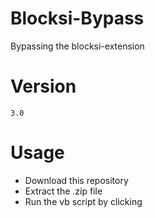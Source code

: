 # Blocksi-Bypass
Bypassing the blocksi-extension
# Version
```3.0```
# Usage
- Download this repository
- Extract the .zip file
- Run the vb script by clicking
